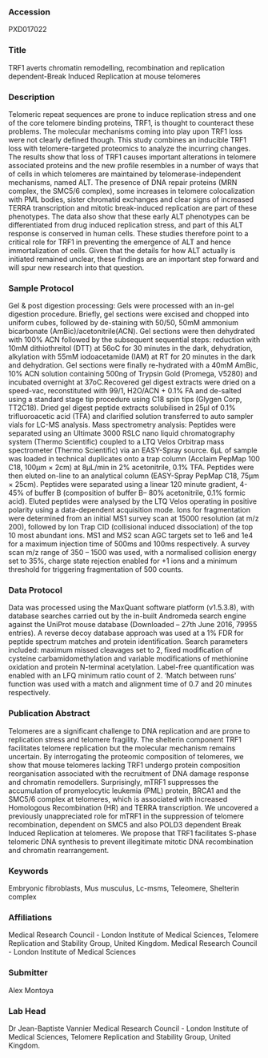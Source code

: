 ### Accession
PXD017022

### Title
TRF1 averts chromatin remodelling, recombination and replication dependent-Break Induced Replication at mouse telomeres

### Description
Telomeric repeat sequences are prone to induce replication stress and one of the core telomere binding proteins, TRF1, is thought to counteract these problems. The molecular mechanisms coming into play upon TRF1 loss were not clearly defined though. This study combines an inducible TRF1 loss with telomere-targeted proteomics to analyze the incurring changes. The results show that loss of TRF1 causes important alterations in telomere associated proteins and the new profile resembles in a number of ways that of cells in which telomeres are maintained by telomerase-independent mechanisms, named ALT. The presence of DNA repair proteins (MRN complex, the SMC5/6 complex), some increases in telomere colocalization with PML bodies, sister chromatid exchanges and clear signs of increased TERRA transcription and mitotic break-induced replication are part of these phenotypes. The data also show that these early ALT phenotypes can be differentiated from drug induced replication stress, and part of this ALT response is conserved in human cells. These studies therefore point to a critical role for TRF1 in preventing the emergence of ALT and hence immortalization of cells. Given that the details for how ALT actually is initiated remained unclear, these findings are an important step forward and will spur new research into that question.

### Sample Protocol
Gel & post digestion processing: Gels were processed with an in-gel digestion procedure. Briefly, gel sections were excised and chopped into uniform cubes, followed by de-staining with 50/50, 50mM ammonium bicarbonate (AmBic)/acetonitrile(ACN). Gel sections were then dehydrated with 100% ACN followed by the subsequent sequential steps: reduction with 10mM dithiothreitol (DTT) at 56oC for 30 minutes in the dark, dehydration, alkylation with 55mM iodoacetamide (IAM) at RT for 20 minutes in the dark and dehydration. Gel sections were finally re-hydrated with a 40mM AmBic, 10% ACN solution containing 500ng of Trypsin Gold (Promega, V5280) and incubated overnight at 37oC.Recovered gel digest extracts were dried on a speed-vac, reconstituted with 99/1, H2O/ACN + 0.1% FA and de-salted using a standard stage tip procedure using C18 spin tips (Glygen Corp, TT2C18). Dried gel digest peptide extracts solubilised in 25µl of 0.1% trifluoroacetic acid (TFA) and clarified solution transferred to auto sampler vials for LC-MS analysis. Mass spectrometry analysis: Peptides were separated using an Ultimate 3000 RSLC nano liquid chromatography system (Thermo Scientific) coupled to a LTQ Velos Orbitrap mass spectrometer (Thermo Scientific) via an EASY-Spray source. 6μL of sample was loaded in technical duplicates onto a trap column (Acclaim PepMap 100 C18, 100μm × 2cm) at 8μL/min in 2% acetonitrile, 0.1% TFA. Peptides were then eluted on-line to an analytical column (EASY-Spray PepMap C18, 75μm × 25cm). Peptides were separated using a linear 120 minute gradient, 4-45% of buffer B (composition of buffer B– 80% acetonitrile, 0.1% formic acid). Eluted peptides were analysed by the LTQ Velos operating in positive polarity using a data-dependent acquisition mode. Ions for fragmentation were determined from an initial MS1 survey scan at 15000 resolution (at m/z 200), followed by Ion Trap CID (collisional induced dissociation) of the top 10 most abundant ions. MS1 and MS2 scan AGC targets set to 1e6 and 1e4 for a maximum injection time of 500ms and 100ms respectively. A survey scan m/z range of 350 – 1500 was used, with a normalised collision energy set to 35%, charge state rejection enabled for +1 ions and a minimum threshold for triggering fragmentation of 500 counts.

### Data Protocol
Data was processed using the MaxQuant software platform (v1.5.3.8), with database searches carried out by the in-built Andromeda search engine against the UniProt mouse database (Downloaded – 27th June 2016, 79955 entries). A reverse decoy database approach was used at a 1% FDR for peptide spectrum matches and protein identification. Search parameters included: maximum missed cleavages set to 2, fixed modification of cysteine carbamidomethylation and variable modifications of methionine oxidation and protein N-terminal acetylation. Label-free quantification was enabled with an LFQ minimum ratio count of 2. ‘Match between runs’ function was used with a match and alignment time of 0.7 and 20 minutes respectively.

### Publication Abstract
Telomeres are a significant challenge to DNA replication and are prone to replication stress and telomere fragility. The shelterin component TRF1 facilitates telomere replication but the molecular mechanism remains uncertain. By interrogating the proteomic composition of telomeres, we show that mouse telomeres lacking TRF1 undergo protein composition reorganisation associated with the recruitment of DNA damage response and chromatin remodellers. Surprisingly, mTRF1 suppresses the accumulation of promyelocytic leukemia (PML) protein, BRCA1 and the SMC5/6 complex at telomeres, which is associated with increased Homologous Recombination (HR) and TERRA transcription. We uncovered a previously unappreciated role for mTRF1 in the suppression of telomere recombination, dependent on SMC5 and also POLD3 dependent Break Induced Replication at telomeres. We propose that TRF1 facilitates S-phase telomeric DNA synthesis to prevent illegitimate mitotic DNA recombination and chromatin rearrangement.

### Keywords
Embryonic fibroblasts, Mus musculus, Lc-msms, Teleomere, Shelterin complex

### Affiliations
Medical Research Council - London Institute of Medical Sciences, Telomere Replication and Stability Group, United Kingdom.
Medical Research Council - London Institute of Medical Sciences

### Submitter
Alex Montoya

### Lab Head
Dr Jean-Baptiste Vannier
Medical Research Council - London Institute of Medical Sciences, Telomere Replication and Stability Group, United Kingdom.


